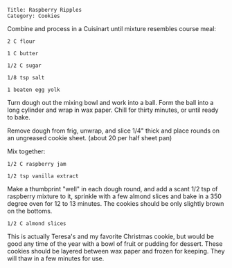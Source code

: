 ~~~ recipe-info
Title: Raspberry Ripples
Category: Cookies
~~~

Combine and process in a Cuisinart until mixture resembles course meal:

~~~ recipe-ingredients
2 C flour

1 C butter

1/2 C sugar

1/8 tsp salt

1 beaten egg yolk
~~~

Turn dough out the mixing bowl and work into a ball. Form the ball into a long cylinder and wrap in
wax paper. Chill for thirty minutes, or until ready to bake.

Remove dough from frig, unwrap, and slice 1/4" thick and place rounds on an ungreased cookie sheet.
(about 20 per half sheet pan)

Mix together:

~~~ recipe-ingredients
1/2 C raspberry jam

1/2 tsp vanilla extract
~~~

Make a thumbprint "well" in each dough round, and add a scant 1/2 tsp of raspberry mixture to it,
sprinkle with a few almond slices and bake in a 350 degree oven for 12 to 13 minutes. The cookies
should be only slightly brown on the bottoms.

~~~ recipe-ingredients
1/2 C almond slices
~~~

This is actually Teresa's and my favorite Christmas cookie, but would be good any time of the year
with a bowl of fruit or pudding for dessert. These cookies should be layered between wax paper and
frozen for keeping. They will thaw in a few minutes for use.
